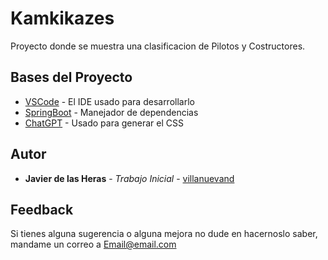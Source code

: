 # Kamkikazes

Proyecto donde se muestra una clasificacion de Pilotos y Costructores.

## Bases del Proyecto

* [VSCode]((https://code.visualstudio.com/)) - El IDE usado para desarrollarlo
* [SpringBoot](https://spring.io/projects/spring-boot) - Manejador de dependencias
* [ChatGPT]((https://chat.openai.com/auth/login)) - Usado para generar el CSS

## Autor

* **Javier de las Heras** - *Trabajo Inicial* - [villanuevand](https://github.com/JHeras110)


## Feedback

Si tienes alguna sugerencia o alguna mejora no dude en hacernoslo saber, mandame un correo a Email@email.com


